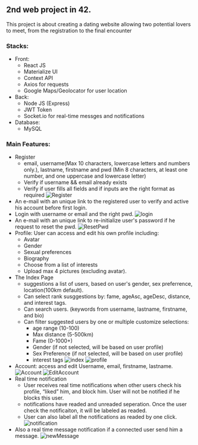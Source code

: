 ## 2nd web project in 42.
This project is about creating a dating website allowing two potential lovers to meet,
from the registration to the final encounter

### Stacks:
* Front:
    * React JS
    * Materialize UI
    * Context API
    * Axios for requests
    * Google Maps/Geolocator for user location
* Back:
    * Node JS (Express)
    * JWT Token
    * Socket.io for real-time messges and notifications
* Database:
    * MySQL

### Main Features:
* Register
    * email, username(Max 10 characters, lowercase letters and numbers only.), lastname, firstname and pwd (Min 8 characters, at least one number, and one uppercase and lowercase letter)
    * Verify if username && email already exists
    * Verify if user fills all fields and if inputs are the right format as required
![Register](https://user-images.githubusercontent.com/45174444/82326321-e7db8680-99dc-11ea-8b24-8e0486858c3e.png)
* An e-mail with an unique link to the registered user to verify and active his account before first login.
* Login with username or email and the right pwd.
![login](https://user-images.githubusercontent.com/45174444/82326550-502a6800-99dd-11ea-9607-d7b280468d41.png)
* An e-mail with an unique link to re-initialize user's password if he request to reset the pwd.
![ResetPwd](https://user-images.githubusercontent.com/45174444/82326564-53bdef00-99dd-11ea-91f9-a0d557f01b53.png)
* Profile: User can access and edit his own profile including:
    * Avatar
    * Gender
    * Sexual preferences
    * Biography
    * Choose from a list of interests
    * Upload max 4 pictures (excluding avatar).
* The Index Page
    * suggestions a list of users, based on user's gender, sex preferrence, location(100km default).
    * Can select rank susggestions by: fame, ageAsc, ageDesc, distance, and interest tags. 
    * Can search users. (keywords from username, lastname, firstname, and bio)
    * Can filter suggested users by one or multiple customize selections:
        * age range (10-100)
        * Max distance (5-500km)
        * Fame (0-1000+)
        * Gender (if not selected, will be based on user profile)
        * Sex Preference (if not selected, will be based on user profile)
        * interest tags
![index]()
![profile](https://user-images.githubusercontent.com/45174444/82326750-9da6d500-99dd-11ea-8af0-034613ec7eb1.png)
* Account: access and edit Username, email, firstname, lastname.
![Account](https://user-images.githubusercontent.com/45174444/82327267-6d136b00-99de-11ea-96b5-6c2e20307e13.png)
![EditAccount](https://user-images.githubusercontent.com/45174444/82327269-6dac0180-99de-11ea-9510-beb013838371.png)
* Real time notification
    * User receives real time notifications when other users check his profile, “liked” him, and block him. User will not be notified if he blocks this user.
    * notifications have readed and unreaded seperation. Once the user check the notificaiton, it will be labeled as readed.
    * User can also label all the notifications as readed by one click.
![notification](https://user-images.githubusercontent.com/45174444/82327746-22deb980-99df-11ea-9634-2932b9046ba3.png)
* Also a real time message notification if a connected user send him a message.
![newMessage](https://user-images.githubusercontent.com/45174444/82327896-63d6ce00-99df-11ea-910c-1a977640ece3.png)
